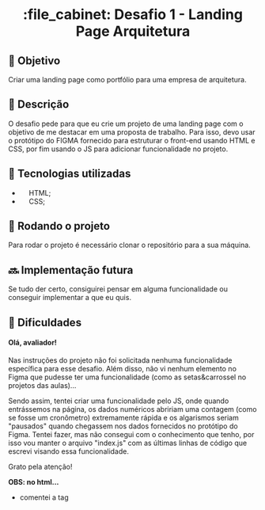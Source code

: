 <h1 align="center">:file_cabinet: Desafio 1 - Landing Page Arquitetura</h1>

## :dart: Objetivo

Criar uma landing page como portfólio para uma empresa de arquitetura.

## :memo: Descrição

   O desafio pede para que eu crie um projeto de uma landing page com o objetivo de me destacar em
uma proposta de trabalho. Para isso, devo usar o protótipo do FIGMA fornecido para estruturar
o front-end usando HTML e CSS, por fim usando o JS para adicionar funcionalidade no projeto.

## :wrench: Tecnologias utilizadas



          

-   <img src="https://cdn.jsdelivr.net/gh/devicons/devicon/icons/html5/html5-plain.svg" width="14px;"/> HTML;
-   <img src="https://cdn.jsdelivr.net/gh/devicons/devicon/icons/css3/css3-plain.svg" width="14px"/> CSS;

## :rocket: Rodando o projeto

Para rodar o projeto é necessário clonar o repositório para a sua máquina.

## :soon: Implementação futura

   Se tudo der certo, consiguirei pensar em alguma funcionalidade ou conseguir implementar
    a que eu quis.

## 🥵 Dificuldades

<h4>Olá, avaliador!</h4> 
    
  Nas instruções do projeto não foi solicitada nenhuma funcionalidade específica
    para esse desafio. Além disso, não vi nenhum elemento no Figma que pudesse
    ter uma funcionalidade (como as setas&carrossel no projetos das aulas)... 
    
Sendo assim, tentei criar uma funcionalidade pelo JS, onde quando entrássemos
    na página, os dados numéricos abririam uma contagem (como se fosse um cronômetro) 
    extremamente rápida e os algarismos seriam "pausados" quando chegassem nos dados 
    fornecidos no protótipo do Figma. Tentei fazer, mas não consegui com o conhecimento que tenho,
    por isso vou manter o arquivo "index.js" com as últimas linhas de código que escrevi
    visando essa funcionalidade.
    
 Grato pela atenção!
    
 <b> OBS: no html... </b> <br>
-   comentei a tag <script>, que fazia o link pra este arquivo 
        e a tag <body>, com o evento que mencionava a function que daria início à minha 
        funcionalidade.
-   para manter a boa aparência, apaguei as "ids" usadas na function "counter"
        no "index.js". Elas ficavam nas tags "h2" dentro dos articles ".dados"

## :handshake: Colaboradores

<table>
  <tr>
    <td align="center">
      <a href="https://github.com/judah-lopes">
        <img src="https://avatars.githubusercontent.com/u/134812191?s=400&u=00a571215f2ea321a8738af235cea655e1e36ec6&v=4" width="100px;" alt="Foto de Judah Lopes no GitHub"/><br>
        <sub>
          <b>judah-lopes</b>
        </sub>
      </a>
    </td>
  </tr>
</table>
